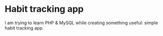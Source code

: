 # Habit tracking app

I am trying to learn PHP & MySQL while creating something useful: simple habit tracking app.
